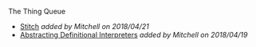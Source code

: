 The Thing Queue

* [Stitch](https://cs.brynmawr.edu/~rae/papers/2018/stitch/stitch.pdf)
   _added by Mitchell on 2018/04/21_
* [Abstracting Definitional Interpreters](https://arxiv.org/pdf/1707.04755.pdf)
   _added by Mitchell on 2018/04/19_
